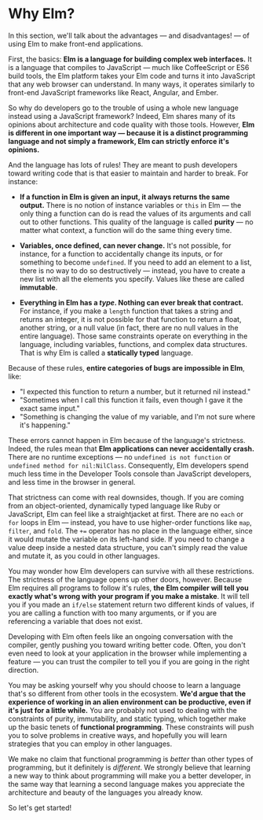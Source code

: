 # Why Elm?

In this section, we'll talk about the advantages — and disadvantages! — of using Elm to make front-end applications.

First, the basics: **Elm is a language for building complex web interfaces.** It is a language that compiles to JavaScript — much like CoffeeScript or ES6 build tools, the Elm platform takes your Elm code and turns it into JavaScript that any web browser can understand. In many ways, it operates similarly to front-end JavaScript frameworks like React, Angular, and Ember.

So why do developers go to the trouble of using a whole new language instead using a JavaScript framework? Indeed, Elm shares many of its opinions about architecture and code quality with those tools. However, **Elm is different in one important way — because it is a distinct programming language and not simply a framework, Elm can strictly enforce it's opinions.**

And the language has lots of rules! They are meant to push developers toward writing code that is that easier to maintain and harder to break. For instance:

- **If a function in Elm is given an input, it always returns the same output.** There is no notion of instance variables or `this` in Elm — the only thing a function can do is read the values of its arguments and call out to other functions. This quality of the language is called **purity** — no matter what context, a function will do the same thing every time.

- **Variables, once defined, can never change.** It's not possible, for instance, for a function to accidentally change its inputs, or for something to become `undefined`. If you need to add an element to a list, there is no way to do so destructively — instead, you have to create a new list with all the elements you specify. Values like these are called **immutable**.

- **Everything in Elm has a *type*. Nothing can ever break that contract.** For instance, if you make a `length` function that takes a string and returns an integer, it is not possible for that function to return a float, another string, or a null value (in fact, there are no null values in the entire language). Those same constraints operate on everything in the language, including variables, functions, and complex data structures. That is why Elm is called a **statically typed** language.

Because of these rules, **entire categories of bugs are impossible in Elm**, like:
  - "I expected this function to return a number, but it returned nil instead."
  - "Sometimes when I call this function it fails, even though I gave it the exact same input."
  - "Something is changing the value of my variable, and I'm not sure where it's happening."

These errors cannot happen in Elm because of the language's strictness. Indeed, the rules mean that **Elm applications can never accidentally crash.** There are no runtime exceptions — no `undefined is not function` or `undefined method for nil:NilClass`. Consequently, Elm developers spend much less time in the Developer Tools console than JavaScript developers, and less time in the browser in general.

That strictness can come with real downsides, though. If you are coming from an object-oriented, dynamically typed language like Ruby or JavaScript, Elm can feel like a straightjacket at first. There are no `each` or `for` loops in Elm — instead, you have to use higher-order functions like `map`, `filter`, and `fold`. The `+=` operator has no place in the language either, since it would mutate the variable on its left-hand side. If you need to change a value deep inside a nested data structure, you can't simply read the value and mutate it, as you could in other languages.

You may wonder how Elm developers can survive with all these restrictions. The strictness of the language opens up other doors, however. Because Elm requires all programs to follow it's rules, **the Elm compiler will tell you exactly what's wrong with your program if you make a mistake**. It will tell you if you made an `if/else` statement return two different kinds of values, if you are calling a function with too many arguments, or if you are referencing a variable that does not exist.

Developing with Elm often feels like an ongoing conversation with the compiler, gently pushing you toward writing better code. Often, you don't even need to look at your application in the browser while implementing a feature — you can trust the compiler to tell you if you are going in the right direction.

You may be asking yourself why you should choose to learn a language that's so different from other tools in the ecosystem. **We'd argue that the experience of working in an alien environment can be productive, even if it's just for a little while.**  You are probably not used to dealing with the constraints of purity, immutability, and static typing, which together make up the basic tenets of **functional programming**. These constraints will push you to solve problems in creative ways, and hopefully you will learn strategies that you can employ in other languages.

We make no claim that functional programming is *better* than other types of programming, but it definitely is *different*. We strongly believe that learning a new way to think about programming will make you a better developer, in the same way that learning a second language makes you appreciate the architecture and beauty of the languages you already know.

So let's get started!
